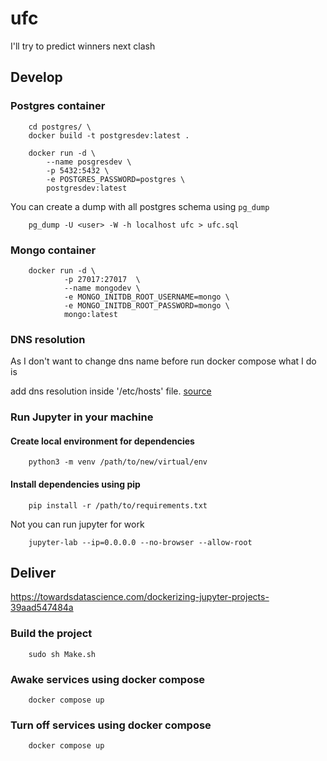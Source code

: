 # ufc

I'll try to predict winners next clash

## Develop

### Postgres container

```
    cd postgres/ \
    docker build -t postgresdev:latest .
```

```
    docker run -d \
        --name posgresdev \
        -p 5432:5432 \
        -e POSTGRES_PASSWORD=postgres \
        postgresdev:latest
```

You can create a dump with all postgres schema using `pg_dump`

```
    pg_dump -U <user> -W -h localhost ufc > ufc.sql
```

### Mongo container

```
    docker run -d \ 
            -p 27017:27017  \
            --name mongodev \
            -e MONGO_INITDB_ROOT_USERNAME=mongo \
            -e MONGO_INITDB_ROOT_PASSWORD=mongo \
            mongo:latest
```

### DNS resolution

As I don't want to change dns name before run docker compose what I do is

add dns resolution inside '/etc/hosts' file. [source](https://stackoverflow.com/questions/19652555/add-static-dns-entry)

### Run Jupyter in your machine

#### Create local environment for dependencies

```
    python3 -m venv /path/to/new/virtual/env
```

#### Install dependencies using pip

```
    pip install -r /path/to/requirements.txt
```

Not you can run jupyter for work

```
    jupyter-lab --ip=0.0.0.0 --no-browser --allow-root
```

## Deliver

https://towardsdatascience.com/dockerizing-jupyter-projects-39aad547484a

### Build the project

```
    sudo sh Make.sh
```

### Awake services using docker compose 

```
    docker compose up
```

### Turn off services using docker compose 

```
    docker compose up
```

